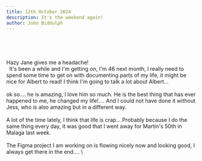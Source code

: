 ```yaml
---
title: 12th October 2024
description: It's the weekend again!
author: John Biddulph
---
```


<!-- ::callout
---
icon: https://api.iconify.design/mdi:brain.svg
---
_This_ can be rich text with [MarkDown]{.font-bold.bg-yellow-300.px-2.text-yellow-900}! 
:: -->

# 
\
&nbsp;
\
Hazy Jane gives me a headache!
\
&nbsp;
It's been a while and I'm getting on, I'm 46 next month, I really need to spend some time to get on with documenting parts of my life, it might be nice for Albert to read! I think I'm going to talk a lot about Albert...
\
&nbsp;
\
ok so.... he is amazing, I love him so much. He is the best thing that has ever happened to me, he changed my life!.... And I could not have done it without Jess, who is also amazing but in a different way.
\
&nbsp;
\
A lot of the time lately, I think that life is crap... Probably because I do the same thing every day, it was good that I went away for Martin's 50th in Malaga last week.
\
&nbsp;
\
The Figma project I am working on is flowing nicely now and looking good, I always get there in the end....
\